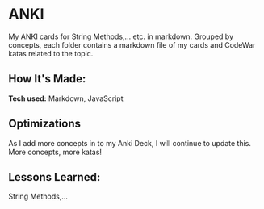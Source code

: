 
# ANKI
My ANKI cards for String Methods,... etc. in markdown.  Grouped by concepts, each folder contains a markdown file of my cards and CodeWar katas related to the topic.

## How It's Made:
**Tech used:** Markdown, JavaScript

## Optimizations
As I add more concepts in to my Anki Deck, I will continue to update this.  More concepts, more katas!

## Lessons Learned:
String Methods,...